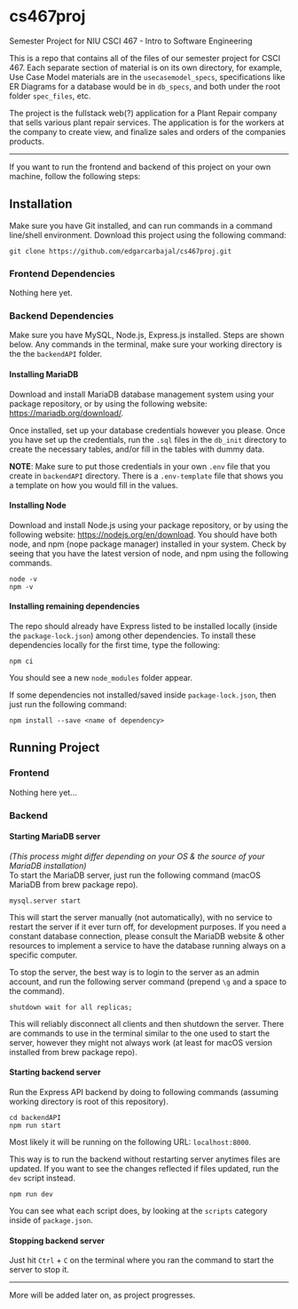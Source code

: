 # cs467proj
Semester Project for NIU CSCI 467 - Intro to Software Engineering

This is a repo that contains all of the files of our semester project for CSCI 467.
Each separate section of material is on its own directory, for example, Use Case Model materials are in the `usecasemodel_specs`, specifications like ER Diagrams for a database would be in `db_specs`, and both under the root folder `spec_files`, etc.

The project is the fullstack web(?) application for a Plant Repair company that sells various plant repair services. The application is for the workers at the company to create view, and finalize sales and orders of the companies products.


---
If you want to run the frontend and backend of this project on your own machine, follow the following steps:

## Installation

Make sure you have Git installed, and can run commands in a command line/shell environment. Download this project using the following command:
```
git clone https://github.com/edgarcarbajal/cs467proj.git
```

### Frontend Dependencies  
Nothing here yet.

### Backend Dependencies  
Make sure you have MySQL, Node.js, Express.js installed. Steps are shown below. Any commands in the terminal, make sure your working
directory is the the `backendAPI` folder.

#### Installing MariaDB
Download and install MariaDB database management system using your package repository, or by using the following website: https://mariadb.org/download/.

Once installed, set up your database credentials however you please. Once you have set up the credentials, run the `.sql` files in the `db_init` directory to create the necessary tables, and/or fill in the tables with dummy data.

**NOTE**: Make sure to put those credentials in your own `.env` file that you create in `backendAPI` directory. There is a `.env-template` file that shows you a template on how you would fill in the values.

#### Installing Node
Download and install Node.js using your package repository, or by using the following website: https://nodejs.org/en/download.
You should have both node, and npm (nope package manager) installed in your system. Check by seeing that you have the latest version of node, and npm using the following commands.
```
node -v
npm -v
```

#### Installing remaining dependencies
The repo should already have Express listed to be installed locally (inside the `package-lock.json`) among other dependencies. To install these dependencies locally for the first time, type the following:
```
npm ci
```
You should see a new `node_modules` folder appear.

If some dependencies not installed/saved inside `package-lock.json`, then just run the following command:
```
npm install --save <name of dependency>
```


## Running Project

### Frontend  
Nothing here yet...

### Backend 

#### Starting MariaDB server
*(This process might differ depending on your OS & the source of your MariaDB installation)*  
To start the MariaDB server, just run the following command (macOS MariaDB from brew package repo).
```
mysql.server start
```

This will start the server manually (not automatically), with no service to restart the server if it ever turn off, for development purposes. If you need a constant database connection, please consult the MariaDB website & other resources to implement a service to have the database running always on a specific computer.

To stop the server, the best way is to login to the server as an admin account, and run the following server command (prepend `\g` and a space to the command).
```
shutdown wait for all replicas;
```

This will reliably disconnect all clients and then shutdown the server. There are commands to use in the terminal similar to the one used to start the server, however they might not always work (at least for macOS version installed from brew package repo).

#### Starting backend server
Run the Express API backend by doing to following commands (assuming working directory is root of this repository).
```
cd backendAPI
npm run start
```

Most likely it will be running on the following URL: `localhost:8000`.

This way is to run the backend without restarting server anytimes files are updated. If you want to see the changes reflected if files updated, run the `dev` script instead.
```
npm run dev
```

You can see what each script does, by looking at the `scripts` category inside of `package.json`.

#### Stopping backend server
Just hit `Ctrl` + `C` on the terminal where you ran the command to start the server to stop it.


---
More will be added later on, as project progresses.
